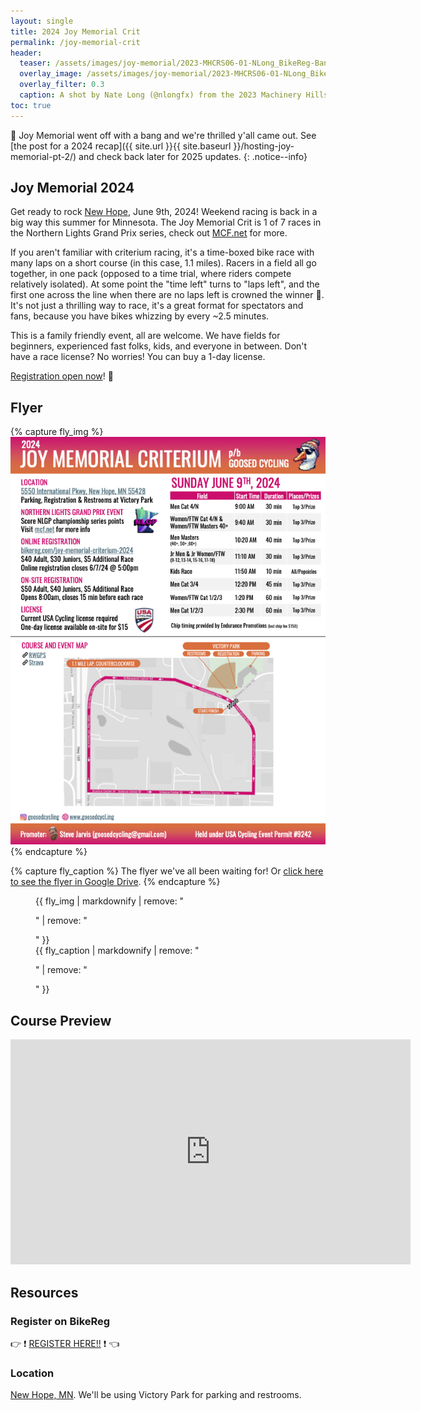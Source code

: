 ```yaml
---
layout: single
title: 2024 Joy Memorial Crit
permalink: /joy-memorial-crit
header:
  teaser: /assets/images/joy-memorial/2023-MHCRS06-01-NLong_BikeReg-Banner.jpg
  overlay_image: /assets/images/joy-memorial/2023-MHCRS06-01-NLong_BikeReg-Banner.jpg
  overlay_filter: 0.3
  caption: A shot by Nate Long (@nlongfx) from the 2023 Machinery Hills Crit Series. 
toc: true
---
```


:tada: Joy Memorial went off with a bang and we're thrilled y'all came out. See [the post for a 2024 recap]({{ site.url }}{{ site.baseurl }}/hosting-joy-memorial-pt-2/) and check back later for 2025 updates.
{: .notice--info}

## Joy Memorial 2024
Get ready to rock [New Hope](https://maps.app.goo.gl/XzR9FELZhfphwkq87), June 9th, 2024! 
Weekend racing is back in a big way this summer for Minnesota. The Joy Memorial Crit is 1 
of 7 races in the Northern Lights Grand Prix series, check out [MCF.net](https://mcf.net) 
for more. 

If you aren't familiar with criterium racing, it's a time-boxed bike race with many laps on 
a short course (in this case, 1.1 miles). Racers in a field all go together, in one pack (opposed to
a time trial, where riders compete relatively isolated).
At some point the "time left" turns to "laps left", and the first one across the line when there are no 
laps left is crowned the winner :crown:. It's not just a thrilling way to race, it's a great format for
spectators and fans, because you have bikes whizzing by every ~2.5 minutes.

This is a family friendly event, all are welcome. We have fields for beginners, experienced fast folks,
kids, and everyone in between. Don't have a race license? No worries! You can buy a 1-day license. 

[Registration open now](https://www.bikereg.com/joy-memorial-criterium-2024)! :tada:

## Flyer 
{% capture fly_img %}
[![Joy Memorial Flyer](/assets/images/joy-memorial/2024_Joy_Memorial_Crit_Flyer.png)](/assets/images/joy-memorial/2024_Joy_Memorial_Crit_Flyer.png)
{% endcapture %}

{% capture fly_caption %}
The flyer we've all been waiting for! Or [click here to see the flyer in Google Drive](https://drive.google.com/file/d/1gOc5gynvyv9YwsXxRYCnD0Bghg0Zez6T/preview).
{% endcapture %}

<figure>
  {{ fly_img | markdownify | remove: "<p>" | remove: "</p>" }}
  <figcaption>{{ fly_caption | markdownify | remove: "<p>" | remove: "</p>" }}</figcaption>
</figure>

## Course Preview
<iframe width="640" height="360" src="https://www.youtube-nocookie.com/embed/vSaoyT_pKcA" frameborder="0" allowfullscreen></iframe> 

## Resources
### Register on BikeReg
:point_right: :exclamation: [REGISTER HERE!!](https://www.bikereg.com/joy-memorial-criterium-2024) :exclamation: :point_left:

### Location
[New Hope, MN](https://maps.app.goo.gl/XzR9FELZhfphwkq87). We'll be using Victory Park for parking and restrooms. 